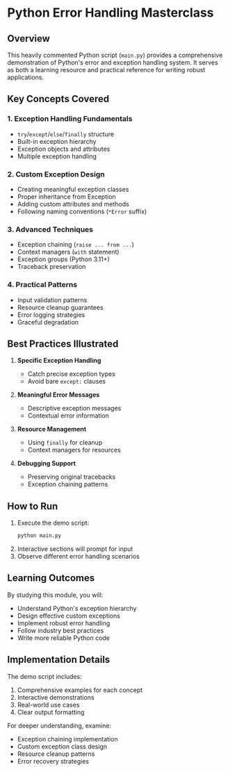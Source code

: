 # Python Error Handling Masterclass

## Overview

This heavily commented Python script (`main.py`) provides a comprehensive demonstration of Python's error and exception handling system. It serves as both a learning resource and practical reference for writing robust applications.

## Key Concepts Covered

### 1. Exception Handling Fundamentals

- `try`/`except`/`else`/`finally` structure
- Built-in exception hierarchy
- Exception objects and attributes
- Multiple exception handling

### 2. Custom Exception Design

- Creating meaningful exception classes
- Proper inheritance from Exception
- Adding custom attributes and methods
- Following naming conventions (`*Error` suffix)

### 3. Advanced Techniques

- Exception chaining (`raise ... from ...`)
- Context managers (`with` statement)
- Exception groups (Python 3.11+)
- Traceback preservation

### 4. Practical Patterns

- Input validation patterns
- Resource cleanup guarantees
- Error logging strategies
- Graceful degradation

## Best Practices Illustrated

1. **Specific Exception Handling**

   - Catch precise exception types
   - Avoid bare `except:` clauses

2. **Meaningful Error Messages**

   - Descriptive exception messages
   - Contextual error information

3. **Resource Management**

   - Using `finally` for cleanup
   - Context managers for resources

4. **Debugging Support**
   - Preserving original tracebacks
   - Exception chaining patterns

## How to Run

1. Execute the demo script:
   ```bash
   python main.py
   ```
2. Interactive sections will prompt for input
3. Observe different error handling scenarios

## Learning Outcomes

By studying this module, you will:

- Understand Python's exception hierarchy
- Design effective custom exceptions
- Implement robust error handling
- Follow industry best practices
- Write more reliable Python code

## Implementation Details

The demo script includes:

1. Comprehensive examples for each concept
2. Interactive demonstrations
3. Real-world use cases
4. Clear output formatting

For deeper understanding, examine:

- Exception chaining implementation
- Custom exception class design
- Resource cleanup patterns
- Error recovery strategies
